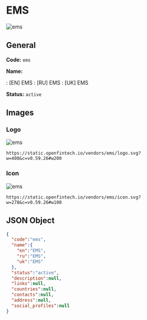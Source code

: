 
# EMS 
![ems](https://static.openfintech.io/vendors/ems/logo.svg?w=400&c=v0.59.26#w200)  

## General 
 
**Code:** `ems` 
 
**Name:** 
 
:	[EN] EMS 
:	[RU] EMS 
:	[UK] EMS 
 
**Status:** `active` 
 

## Images 

### Logo 
 
![ems](https://static.openfintech.io/vendors/ems/logo.svg?w=400&c=v0.59.26#w200)  

```
https://static.openfintech.io/vendors/ems/logo.svg?w=400&c=v0.59.26#w200
```  

### Icon 
 
![ems](https://static.openfintech.io/vendors/ems/icon.svg?w=278&c=v0.59.26#w100)  

```
https://static.openfintech.io/vendors/ems/icon.svg?w=278&c=v0.59.26#w100
```  

## JSON Object 

```json
{
  "code":"ems",
  "name":{
    "en":"EMS",
    "ru":"EMS",
    "uk":"EMS"
  },
  "status":"active",
  "description":null,
  "links":null,
  "countries":null,
  "contacts":null,
  "address":null,
  "social_profiles":null
}
```  
